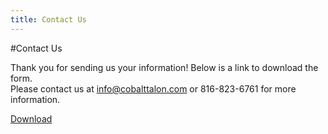 ```yaml
---
title: Contact Us
---
```

#Contact Us

Thank you for sending us your information! Below is a link to download the form.<br>
Please contact us at info@cobalttalon.com or 816-823-6761 for more information.

[Download]

[Download]: /pdfs/ARecipeforSuccess-5-KeyIngredients.pdf